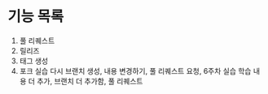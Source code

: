 # 기능 목록
1. 풀 리퀘스트
2. 릴리즈
3. 태그 생성
4. 포크 실습
다시 브랜치 생성, 내용 변경하기, 풀 리퀘스트 요청, 6주차 실습
학습 내용 더 추가, 브랜치 더 추가함, 풀 리퀘스트
